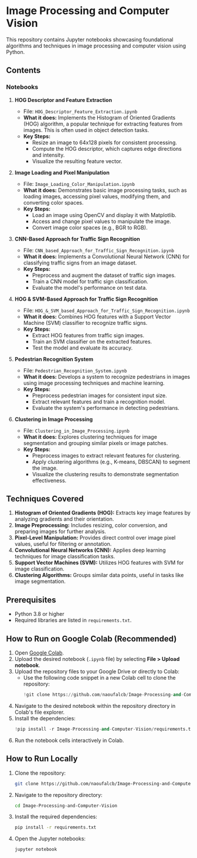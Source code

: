 # Image Processing and Computer Vision

This repository contains Jupyter notebooks showcasing foundational algorithms and techniques in image processing and computer vision using Python.

## Contents

### Notebooks
1. **HOG Descriptor and Feature Extraction**
   - File: `HOG_Descriptor_Feature_Extraction.ipynb`
   - **What it does:** Implements the Histogram of Oriented Gradients (HOG) algorithm, a popular technique for extracting features from images. This is often used in object detection tasks.
   - **Key Steps:**
     - Resize an image to 64x128 pixels for consistent processing.
     - Compute the HOG descriptor, which captures edge directions and intensity.
     - Visualize the resulting feature vector.

2. **Image Loading and Pixel Manipulation**
   - File: `Image_Loading_Color_Manipulation.ipynb`
   - **What it does:** Demonstrates basic image processing tasks, such as loading images, accessing pixel values, modifying them, and converting color spaces.
   - **Key Steps:**
     - Load an image using OpenCV and display it with Matplotlib.
     - Access and change pixel values to manipulate the image.
     - Convert image color spaces (e.g., BGR to RGB).

3. **CNN-Based Approach for Traffic Sign Recognition**
   - File: `CNN_based_Approach_for_Traffic_Sign_Recognition.ipynb`
   - **What it does:** Implements a Convolutional Neural Network (CNN) for classifying traffic signs from an image dataset.
   - **Key Steps:**
     - Preprocess and augment the dataset of traffic sign images.
     - Train a CNN model for traffic sign classification.
     - Evaluate the model's performance on test data.

4. **HOG & SVM-Based Approach for Traffic Sign Recognition**
   - File: `HOG_&_SVM_based_Approach_for_Traffic_Sign_Recognition.ipynb`
   - **What it does:** Combines HOG features with a Support Vector Machine (SVM) classifier to recognize traffic signs.
   - **Key Steps:**
     - Extract HOG features from traffic sign images.
     - Train an SVM classifier on the extracted features.
     - Test the model and evaluate its accuracy.

5. **Pedestrian Recognition System**
   - File: `Pedestrian_Recognition_System.ipynb`
   - **What it does:** Develops a system to recognize pedestrians in images using image processing techniques and machine learning.
   - **Key Steps:**
     - Preprocess pedestrian images for consistent input size.
     - Extract relevant features and train a recognition model.
     - Evaluate the system's performance in detecting pedestrians.

6. **Clustering in Image Processing**
   - File: `Clustering_in_Image_Processing.ipynb`
   - **What it does:** Explores clustering techniques for image segmentation and grouping similar pixels or image patches.
   - **Key Steps:**
     - Preprocess images to extract relevant features for clustering.
     - Apply clustering algorithms (e.g., K-means, DBSCAN) to segment the image.
     - Visualize the clustering results to demonstrate segmentation effectiveness.

## Techniques Covered
1. **Histogram of Oriented Gradients (HOG):**
   Extracts key image features by analyzing gradients and their orientation.
2. **Image Preprocessing:**
   Includes resizing, color conversion, and preparing images for further analysis.
3. **Pixel-Level Manipulation:**
   Provides direct control over image pixel values, useful for filtering or annotation.
4. **Convolutional Neural Networks (CNN):**
   Applies deep learning techniques for image classification tasks.
5. **Support Vector Machines (SVM):**
   Utilizes HOG features with SVM for image classification.
6. **Clustering Algorithms:**
   Groups similar data points, useful in tasks like image segmentation.

## Prerequisites
- Python 3.8 or higher
- Required libraries are listed in `requirements.txt`.

## How to Run on Google Colab (Recommended)
1. Open [Google Colab](https://colab.research.google.com/).
2. Upload the desired notebook (`.ipynb` file) by selecting **File > Upload notebook**.
3. Upload the repository files to your Google Drive or directly to Colab:
   - Use the following code snippet in a new Colab cell to clone the repository:
     ```python
     !git clone https://github.com/naoufalcb/Image-Processing-and-Computer-Vision.git
     ```
4. Navigate to the desired notebook within the repository directory in Colab's file explorer.
5. Install the dependencies:
   ```python
   !pip install -r Image-Processing-and-Computer-Vision/requirements.txt
   ```
6. Run the notebook cells interactively in Colab.

## How to Run Locally
1. Clone the repository:
   ```bash
   git clone https://github.com/naoufalcb/Image-Processing-and-Computer-Vision.git
   ```
2. Navigate to the repository directory:
   ```bash
   cd Image-Processing-and-Computer-Vision
   ```
3. Install the required dependencies:
   ```bash
   pip install -r requirements.txt
   ```
4. Open the Jupyter notebooks:
   ```bash
   jupyter notebook
   ```
